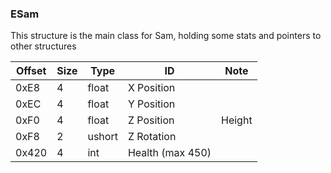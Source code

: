 ### ESam
This structure is the main class for Sam, holding some stats and pointers to other structures

| Offset | Size | Type | ID | Note |
| --- | --- | --- | ------------| - |
| 0xE8 | 4 | float | X Position |
| 0xEC | 4 | float | Y Position |
| 0xF0 | 4 | float | Z Position | Height |
| 0xF8 | 2 | ushort | Z Rotation |
| 0x420 | 4 | int | Health (max 450) |

